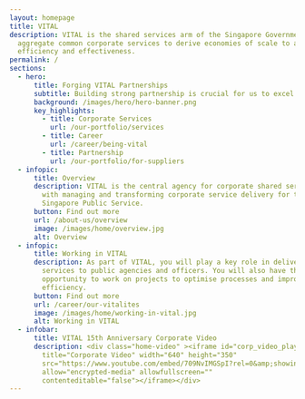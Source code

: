 ```yaml
---
layout: homepage
title: VITAL
description: VITAL is the shared services arm of the Singapore Government. We
  aggregate common corporate services to derive economies of scale to achieve
  efficiency and effectiveness.
permalink: /
sections:
  - hero:
      title: Forging VITAL Partnerships
      subtitle: Building strong partnership is crucial for us to excel in our work.
      background: /images/hero/hero-banner.png
      key_highlights:
        - title: Corporate Services
          url: /our-portfolio/services
        - title: Career
          url: /career/being-vital
        - title: Partnership
          url: /our-portfolio/for-suppliers
  - infopic:
      title: Overview
      description: VITAL is the central agency for corporate shared services entrusted
        with managing and transforming corporate service delivery for the
        Singapore Public Service.
      button: Find out more
      url: /about-us/overview
      image: /images/home/overview.jpg
      alt: Overview
  - infopic:
      title: Working in VITAL
      description: As part of VITAL, you will play a key role in delivering corporate
        services to public agencies and officers. You will also have the
        opportunity to work on projects to optimise processes and improve
        efficiency.
      button: Find out more
      url: /career/our-vitalites
      image: /images/home/working-in-vital.jpg
      alt: Working in VITAL
  - infobar:
      title: VITAL 15th Anniversary Corporate Video
      description: <div class="home-video" ><iframe id="corp_video_player"
        title="Corporate Video" width="640" height="350"
        src="https://www.youtube.com/embed/709NvIMGSpI?rel=0&amp;showinfo=0"
        allow="encrypted-media" allowfullscreen=""
        contenteditable="false"></iframe></div>
---
```

